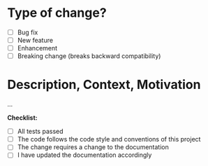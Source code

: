 # Type of change? <!-- [x] all the boxes that apply -->

- [ ] Bug fix
- [ ] New feature
- [ ] Enhancement
- [ ] Breaking change (breaks backward compatibility)

# Description, Context, Motivation <!-- Please help us reviewing your PR -->

...

**Checklist:**

- [ ] All tests passed
- [ ] The code follows the code style and conventions of this project
- [ ] The change requires a change to the documentation
- [ ] I have updated the documentation accordingly